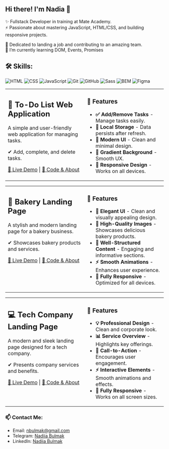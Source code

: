 ## Hi there! I'm Nadia 👋
✨ Fullstack Developer in training at Mate Academy.<br>
⚡ Passionate about mastering JavaScript, HTML/CSS, and building responsive projects.

🤩 Dedicated to landing a job and contributing to an amazing team.<br>
🌱 I’m currently learning DOM, Events, Promises

## 🛠️ Skills:

![HTML](https://img.shields.io/badge/HTML-Flexbox%2C%20Grid-orange?style=for-the-badge&logo=html5&logoColor=white)
![CSS](https://img.shields.io/badge/CSS-Adaptive%20Design%2C%20Animation%2C%20Transformation-blue?style=for-the-badge&logo=css3&logoColor=white)
![JavaScript](https://img.shields.io/badge/JavaScript-ES6%2B%2C%20DOM-yellow?style=for-the-badge&logo=javascript&logoColor=black)
![Git](https://img.shields.io/badge/Git-Version%20Control-red?style=for-the-badge&logo=git&logoColor=white)
![GitHub](https://img.shields.io/badge/GitHub-Repository-black?style=for-the-badge&logo=github&logoColor=white)
![Sass](https://img.shields.io/badge/Sass-CSS%20Preprocessor-pink?style=for-the-badge&logo=sass&logoColor=white)
![BEM](https://img.shields.io/badge/BEM-CSS%20Methodology-green?style=for-the-badge&logo=css3&logoColor=white)
![Figma](https://img.shields.io/badge/Figma-Design%20Tool-blueviolet?style=for-the-badge&logo=figma&logoColor=white)


<div align="left">
  <table width="100%">
    <tr>
      <td width="50%" valign="top">
        <h2>📌 To-Do List Web Application</h2>
        <p>A simple and user-friendly web application for managing tasks.</p>
        <p>✔ Add, complete, and delete tasks.</p>
        <a href="https://nadiiabulmak.github.io/js_to_do_list_new/" class="project-link">🔗 Live Demo</a> |
        <a href="https://github.com/NadiiaBulmak/js_to_do_list_new" class="project-link">📜 Code & About</a>
      </td>
      <td width="50%" valign="top">
        <h3>🚀 Features</h3>
        <ul>
          <li><strong>✅ Add/Remove Tasks</strong> - Manage tasks easily.</li>
          <li><strong>📝 Local Storage</strong> - Data persists after refresh.</li>
          <li><strong>🎨 Modern UI</strong> - Clean and minimal design.</li>
          <li><strong>🌈 Gradient Background</strong> - Smooth UX.</li>
          <li><strong>📱 Responsive Design</strong> - Works on all devices.</li>
        </ul>
      </td>
    </tr>
  </table>
</div>

<div align="left">
  <table width="100%">
    <tr>
      <td width="50%" valign="top">
        <h2>🍞 Bakery Landing Page</h2>
        <p>A stylish and modern landing page for a bakery business.</p>
        <p>✔ Showcases bakery products and services.</p>
        <a href="https://nadiiabulmak.github.io/Bakery_landing_project/" class="project-link">🔗 Live Demo</a> |
        <a href="https://github.com/NadiiaBulmak/Bakery_landing_project" class="project-link">📜 Code & About</a>
      </td>
      <td width="50%" valign="top">
        <h3>🚀 Features</h3>
        <ul>
          <li><strong>🎨 Elegant UI</strong> - Clean and visually appealing design.</li>
          <li><strong>📸 High-Quality Images</strong> - Showcases delicious bakery products.</li>
          <li><strong>📝 Well-Structured Content</strong> - Engaging and informative sections.</li>
          <li><strong>⚡ Smooth Animations</strong> - Enhances user experience.</li>
          <li><strong>📱 Fully Responsive</strong> - Optimized for all devices.</li>
        </ul>
      </td>
    </tr>
  </table>
</div>

<div align="left">
  <table width="100%">
    <tr>
      <td width="50%" valign="top">
        <h2>💻 Tech Company Landing Page</h2>
        <p>A modern and sleek landing page designed for a tech company.</p>
        <p>✔ Presents company services and benefits.</p>
        <a href="https://nadiiabulmak.github.io/Landing_for_Tech_Company/" class="project-link">🔗 Live Demo</a> |
        <a href="https://github.com/NadiiaBulmak/Landing_for_Tech_Company" class="project-link">📜 Code & About</a>
      </td>
      <td width="50%" valign="top">
        <h3>🚀 Features</h3>
        <ul>
          <li><strong>💡 Professional Design</strong> - Clean and corporate look.</li>
          <li><strong>📊 Service Overview</strong> - Highlights key offerings.</li>
          <li><strong>🎯 Call-to-Action</strong> - Encourages user engagement.</li>
          <li><strong>⚡ Interactive Elements</strong> - Smooth animations and effects.</li>
          <li><strong>📱 Fully Responsive</strong> - Works on all screen sizes.</li>
        </ul>
      </td>
    </tr>
  </table>
</div>

  
### 📫 Contact Me:
- Email: nbulmak@gmail.com 
- Telegram: [Nadiia Bulmak](https://t.me/bulmak_nadiia)  
- LinkedIn: [Nadiia Bulmak](www.linkedin.com/in/nadiiabulmak)

<!--
**NadiiaBulmak/NadiiaBulmak** is a ✨ _special_ ✨ repository because its `README.md` (this file) appears on your GitHub profile.

Here are some ideas to get you started:

- 🔭 I’m currently working on ...
- 🌱 I’m currently learning ...
- 👯 I’m looking to collaborate on ...
- 🤔 I’m looking for help with ...
- 💬 Ask me about ...
- 📫 How to reach me: ...
- 😄 Pronouns: ...
- ⚡ Fun fact: ...
-->
